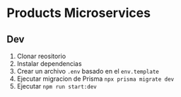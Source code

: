 # Products Microservices

## Dev

1. Clonar reositorio
2. Instalar dependencias
3. Crear un archivo `.env` basado en el `env.template`
4. Ejecutar migracion de Prisma `npx prisma migrate dev`
5. Ejecutar `npm run start:dev`
